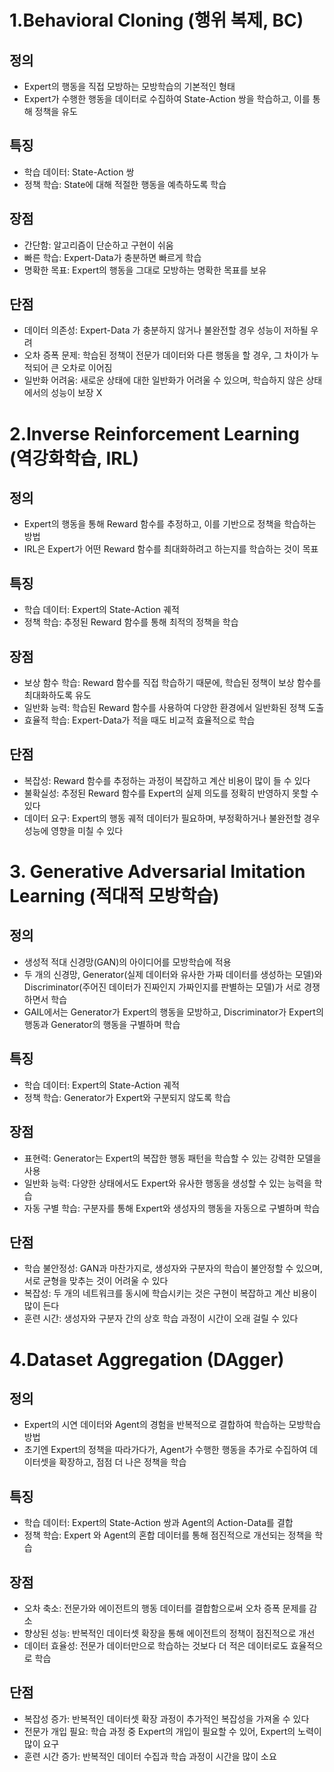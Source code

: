 # 1.Behavioral Cloning (행위 복제, BC)

## 정의
- Expert의 행동을 직접 모방하는 모방학습의 기본적인 형태 
- Expert가 수행한 행동을 데이터로 수집하여 State-Action 쌍을 학습하고, 이를 통해 정책을 유도

## 특징
- 학습 데이터: State-Action 쌍
- 정책 학습: State에 대해 적절한 행동을 예측하도록 학습

## 장점
- 간단함: 알고리즘이 단순하고 구현이 쉬움
- 빠른 학습: Expert-Data가 충분하면 빠르게 학습
- 명확한 목표: Expert의 행동을 그대로 모방하는 명확한 목표를 보유

## 단점
- 데이터 의존성: Expert-Data 가 충분하지 않거나 불완전할 경우 성능이 저하될 우려
- 오차 증폭 문제: 학습된 정책이 전문가 데이터와 다른 행동을 할 경우, 그 차이가 누적되어 큰 오차로 이어짐
- 일반화 어려움: 새로운 상태에 대한 일반화가 어려울 수 있으며, 학습하지 않은 상태에서의 성능이 보장 X

# 2.Inverse Reinforcement Learning (역강화학습, IRL)

## 정의
- Expert의 행동을 통해 Reward 함수를 추정하고, 이를 기반으로 정책을 학습하는 방법 
- IRL은 Expert가 어떤 Reward 함수를 최대화하려고 하는지를 학습하는 것이 목표

## 특징
- 학습 데이터: Expert의 State-Action 궤적
- 정책 학습: 추정된 Reward 함수를 통해 최적의 정책을 학습

## 장점
- 보상 함수 학습: Reward 함수를 직접 학습하기 때문에, 학습된 정책이 보상 함수를 최대화하도록 유도
- 일반화 능력: 학습된 Reward 함수를 사용하여 다양한 환경에서 일반화된 정책 도출
- 효율적 학습: Expert-Data가 적을 때도 비교적 효율적으로 학습

## 단점
- 복잡성: Reward 함수를 추정하는 과정이 복잡하고 계산 비용이 많이 들 수 있다
- 불확실성: 추정된 Reward 함수를 Expert의 실제 의도를 정확히 반영하지 못할 수 있다
- 데이터 요구: Expert의 행동 궤적 데이터가 필요하며, 부정확하거나 불완전할 경우 성능에 영향을 미칠 수 있다

# 3. Generative Adversarial Imitation Learning (적대적 모방학습)

## 정의
- 생성적 적대 신경망(GAN)의 아이디어를 모방학습에 적용
- 두 개의 신경망, Generator(실제 데이터와 유사한 가짜 데이터를 생성하는 모델)와 Discriminator(주어진 데이터가 진짜인지 가짜인지를 판별하는 모델)가 서로 경쟁하면서 학습
- GAIL에서는 Generator가 Expert의 행동을 모방하고, Discriminator가 Expert의 행동과 Generator의 행동을 구별하며 학습

## 특징
- 학습 데이터: Expert의 State-Action 궤적
- 정책 학습: Generator가 Expert와 구분되지 않도록 학습

## 장점
- 표현력: Generator는 Expert의 복잡한 행동 패턴을 학습할 수 있는 강력한 모델을 사용
- 일반화 능력: 다양한 상태에서도 Expert와 유사한 행동을 생성할 수 있는 능력을 학습
- 자동 구별 학습: 구분자를 통해 Expert와 생성자의 행동을 자동으로 구별하며 학습

## 단점
- 학습 불안정성: GAN과 마찬가지로, 생성자와 구분자의 학습이 불안정할 수 있으며, 서로 균형을 맞추는 것이 어려울 수 있다
- 복잡성: 두 개의 네트워크를 동시에 학습시키는 것은 구현이 복잡하고 계산 비용이 많이 든다
- 훈련 시간: 생성자와 구분자 간의 상호 학습 과정이 시간이 오래 걸릴 수 있다

# 4.Dataset Aggregation (DAgger)

## 정의
- Expert의 시연 데이터와 Agent의 경험을 반복적으로 결합하여 학습하는 모방학습 방법
- 초기엔 Expert의 정책을 따라가다가, Agent가 수행한 행동을 추가로 수집하여 데이터셋을 확장하고, 점점 더 나은 정책을 학습

## 특징
- 학습 데이터: Expert의 State-Action 쌍과 Agent의 Action-Data를 결합
- 정책 학습: Expert 와 Agent의 혼합 데이터를 통해 점진적으로 개선되는 정책을 학습

## 장점
- 오차 축소: 전문가와 에이전트의 행동 데이터를 결합함으로써 오차 증폭 문제를 감소
- 향상된 성능: 반복적인 데이터셋 확장을 통해 에이전트의 정책이 점진적으로 개선
- 데이터 효율성: 전문가 데이터만으로 학습하는 것보다 더 적은 데이터로도 효율적으로 학습

## 단점
- 복잡성 증가: 반복적인 데이터셋 확장 과정이 추가적인 복잡성을 가져올 수 있다
- 전문가 개입 필요: 학습 과정 중 Expert의 개입이 필요할 수 있어, Expert의 노력이 많이 요구
- 훈련 시간 증가: 반복적인 데이터 수집과 학습 과정이 시간을 많이 소요








